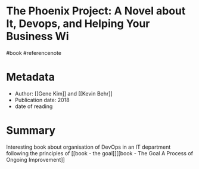# The Phoenix Project: A Novel about It, Devops, and Helping Your Business Wi

#book #referencenote

# Metadata 
- Author: [[Gene Kim]] and  [[Kevin Behr]]
- Publication date: 2018
- date of reading

# Summary
Interesting book about organisation of DevOps in an IT department following the principles of [[book - the goal]][[book - The Goal A Process of Ongoing Improvement]]